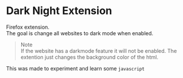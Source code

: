 # Dark Night Extension
Firefox extension.
<br>
The goal is change all websites to dark mode when enabled.
> Note
> <br>
> If the website has a darkmode feature it will not be enabled. The extention just changes the background color of the html.

This was made to experiment and learn some `javascript`
